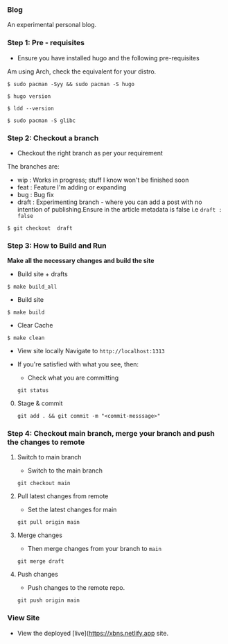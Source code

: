 ### Blog
An experimental personal blog.

### Step 1: Pre - requisites

- Ensure you have installed hugo and the following pre-requisites

Am using Arch, check the equivalent for your distro.

```shell
$ sudo pacman -Syy && sudo pacman -S hugo

$ hugo version
```

```shell
$ ldd --version
```
```shell
$ sudo pacman -S glibc
```
### Step 2: Checkout a branch

- Checkout the right branch as per your requirement

The branches are:

- wip  :     Works in progress; stuff I know won't be finished soon
- feat :     Feature I'm adding or expanding
- bug  :     Bug fix
- draft :    Experimenting branch - where you can add a post with no intention of publishing.Ensure in the article metadata is false i.e `draft : false`

```shell
$ git checkout  draft
```

###  Step 3: How to Build and Run

**Make  all the necessary changes and build the site**

- Build site + drafts

```shell
$ make build_all
```
- Build site

```shell
$ make build
```
- Clear Cache
```shell
$ make clean
```
- View site locally
Navigate to `http://localhost:1313`

- If you're satisfied with what you see, then:

    - Check what you are committing

    `git status`

0. Stage & commit

    `git add . && git commit -m "<commit-messsage>"`

### Step 4: Checkout main branch, merge your branch and push the changes to remote

1.  Switch to main branch

    - Switch to the main branch

    `git checkout main`

2. Pull latest changes from remote

    - Set the latest changes for main

    `git pull origin main`

3. Merge changes

    - Then merge changes from your branch to `main`

    `git merge draft`

4. Push changes

    - Push changes to the remote repo.

    `git push origin main`

### View Site

- View the deployed [live](https://xbns.netlify.app site.


